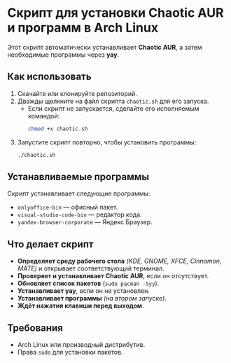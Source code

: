 # Скрипт для установки Chaotic AUR и программ в Arch Linux

Этот скрипт автоматически устанавливает **Chaotic AUR**, а затем необходимые программы через **yay**.

## Как использовать

1. Скачайте или клонируйте репозиторий.
2. Дважды щелкните на файл скрипта `chaotic.sh` для его запуска.
   - Если скрипт не запускается, сделайте его исполняемым командой:
     ```bash
     chmod +x chaotic.sh
     ```
3. Запустите скрипт повторно, чтобы установить программы:
   ```bash
   ./chaotic.sh
   ```

## Устанавливаемые программы

Скрипт устанавливает следующие программы:

- `onlyoffice-bin` — офисный пакет.
- `visual-studio-code-bin` — редактор кода.
- `yandex-browser-corporate` — Яндекс.Браузер.

## Что делает скрипт

- **Определяет среду рабочего стола** *(KDE, GNOME, XFCE, Cinnamon, MATE)* и открывает соответствующий терминал.
- **Проверяет и устанавливает Chaotic AUR**, если он отсутствует.
- **Обновляет список пакетов** (`sudo pacman -Syy`).
- **Устанавливает yay**, если он не установлен.
- **Устанавливает программы** *(на втором запуске)*.
- **Ждёт нажатия клавиши перед выходом**.

## Требования

- Arch Linux или производный дистрибутив.
- Права `sudo` для установки пакетов.


